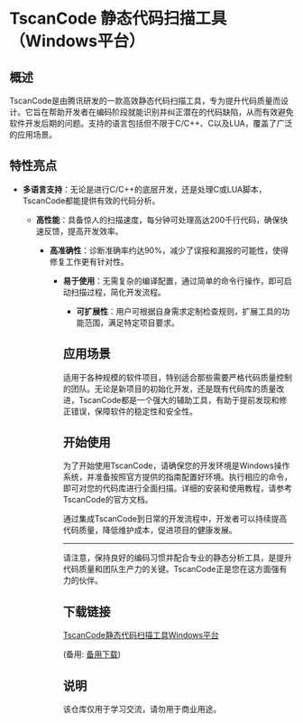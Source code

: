 # TscanCode 静态代码扫描工具（Windows平台）

## 概述

TscanCode是由腾讯研发的一款高效静态代码扫描工具，专为提升代码质量而设计。它旨在帮助开发者在编码阶段就能识别并纠正潜在的代码缺陷，从而有效避免软件开发后期的问题。支持的语言包括但不限于C/C++、C以及LUA，覆盖了广泛的应用场景。

## 特性亮点

- **多语言支持**：无论是进行C/C++的底层开发，还是处理C或LUA脚本，TscanCode都能提供有效的代码分析。

  - **高性能**：具备惊人的扫描速度，每分钟可处理高达200千行代码，确保快速反馈，提高开发效率。

    - **高准确性**：诊断准确率约达90%，减少了误报和漏报的可能性，使得修复工作更有针对性。

      - **易于使用**：无需复杂的编译配置，通过简单的命令行操作，即可启动扫描过程，简化开发流程。

        - **可扩展性**：用户可根据自身需求定制检查规则，扩展工具的功能范围，满足特定项目要求。

        ## 应用场景

        适用于各种规模的软件项目，特别适合那些需要严格代码质量控制的团队。无论是新项目的初始化开发，还是既有代码库的质量改进，TscanCode都是一个强大的辅助工具，有助于提前发现和修正错误，保障软件的稳定性和安全性。

        ## 开始使用

        为了开始使用TscanCode，请确保您的开发环境是Windows操作系统，并准备按照官方提供的指南配置好环境。执行相应的命令，即可对您的代码库进行全面扫描。详细的安装和使用教程，请参考TscanCode的官方文档。

        通过集成TscanCode到日常的开发流程中，开发者可以持续提高代码质量，降低维护成本，促进项目的健康发展。

        ---

        请注意，保持良好的编码习惯并配合专业的静态分析工具，是提升代码质量和团队生产力的关键。TscanCode正是您在这方面强有力的伙伴。

        ## 下载链接
        [TscanCode静态代码扫描工具Windows平台](https://pan.quark.cn/s/f7cc7743e3c4) 

        (备用: [备用下载](https://pan.baidu.com/s/1kTknQwxdE806nM8aCmQrFw?pwd=1234))

        ## 说明

        该仓库仅用于学习交流，请勿用于商业用途。
